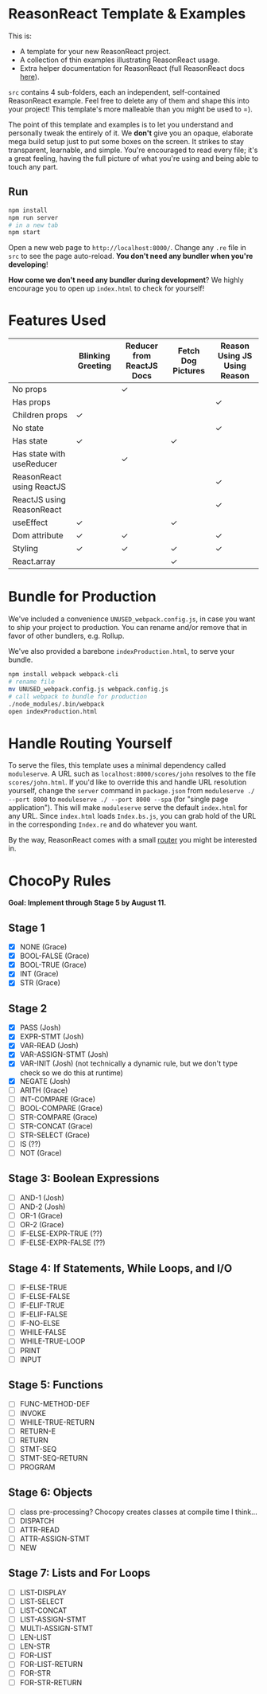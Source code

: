 # ReasonReact Template & Examples

This is:
- A template for your new ReasonReact project.
- A collection of thin examples illustrating ReasonReact usage.
- Extra helper documentation for ReasonReact (full ReasonReact docs [here](https://reasonml.github.io/reason-react/)).

`src` contains 4 sub-folders, each an independent, self-contained ReasonReact example. Feel free to delete any of them and shape this into your project! This template's more malleable than you might be used to =).

The point of this template and examples is to let you understand and personally tweak the entirely of it. We **don't** give you an opaque, elaborate mega build setup just to put some boxes on the screen. It strikes to stay transparent, learnable, and simple. You're encouraged to read every file; it's a great feeling, having the full picture of what you're using and being able to touch any part.

## Run

```sh
npm install
npm run server
# in a new tab
npm start
```

Open a new web page to `http://localhost:8000/`. Change any `.re` file in `src` to see the page auto-reload. **You don't need any bundler when you're developing**!

**How come we don't need any bundler during development**? We highly encourage you to open up `index.html` to check for yourself!

# Features Used

|                           | Blinking Greeting | Reducer from ReactJS Docs | Fetch Dog Pictures | Reason Using JS Using Reason |
|---------------------------|-------------------|---------------------------|--------------------|------------------------------|
| No props                  |                   | ✓                         |                    |                              |
| Has props                 |                   |                           |                    | ✓                            |
| Children props            | ✓                 |                           |                    |                              |
| No state                  |                   |                           |                    | ✓                            |
| Has state                 | ✓                 |                           |  ✓                 |                              |
| Has state with useReducer |                   | ✓                         |                    |                              |
| ReasonReact using ReactJS |                   |                           |                    | ✓                            |
| ReactJS using ReasonReact |                   |                           |                    | ✓                            |
| useEffect                 | ✓                 |                           |  ✓                 |                              |
| Dom attribute             | ✓                 | ✓                         |                    | ✓                            |
| Styling                   | ✓                 | ✓                         |  ✓                 | ✓                            |
| React.array               |                   |                           |  ✓                 |                              |

# Bundle for Production

We've included a convenience `UNUSED_webpack.config.js`, in case you want to ship your project to production. You can rename and/or remove that in favor of other bundlers, e.g. Rollup.

We've also provided a barebone `indexProduction.html`, to serve your bundle.

```sh
npm install webpack webpack-cli
# rename file
mv UNUSED_webpack.config.js webpack.config.js
# call webpack to bundle for production
./node_modules/.bin/webpack
open indexProduction.html
```

# Handle Routing Yourself

To serve the files, this template uses a minimal dependency called `moduleserve`. A URL such as `localhost:8000/scores/john` resolves to the file `scores/john.html`. If you'd like to override this and handle URL resolution yourself, change the `server` command in `package.json` from `moduleserve ./ --port 8000` to `moduleserve ./ --port 8000 --spa` (for "single page application"). This will make `moduleserve` serve the default `index.html` for any URL. Since `index.html` loads `Index.bs.js`, you can grab hold of the URL in the corresponding `Index.re` and do whatever you want.

By the way, ReasonReact comes with a small [router](https://reasonml.github.io/reason-react/docs/en/router) you might be interested in.

# ChocoPy Rules

**Goal: Implement through Stage 5 by August 11.**

## Stage 1
- [x] NONE (Grace)
- [x] BOOL-FALSE (Grace)
- [x] BOOL-TRUE (Grace)
- [x] INT (Grace)
- [x] STR (Grace)

## Stage 2
- [x] PASS (Josh)
- [x] EXPR-STMT (Josh)
- [x] VAR-READ (Josh)
- [x] VAR-ASSIGN-STMT (Josh)
- [x] VAR-INIT (Josh) (not technically a dynamic rule, but we don't type check so we do this at runtime)
- [x] NEGATE (Josh)
- [ ] ARITH (Grace)
- [ ] INT-COMPARE (Grace)
- [ ] BOOL-COMPARE (Grace)
- [ ] STR-COMPARE (Grace)
- [ ] STR-CONCAT (Grace)
- [ ] STR-SELECT (Grace)
- [ ] IS (??)
- [ ] NOT (Grace)

## Stage 3: Boolean Expressions
- [ ] AND-1 (Josh)
- [ ] AND-2 (Josh)
- [ ] OR-1 (Grace)
- [ ] OR-2 (Grace)
- [ ] IF-ELSE-EXPR-TRUE (??)
- [ ] IF-ELSE-EXPR-FALSE (??)

## Stage 4: If Statements, While Loops, and I/O
- [ ] IF-ELSE-TRUE
- [ ] IF-ELSE-FALSE
- [ ] IF-ELIF-TRUE
- [ ] IF-ELIF-FALSE
- [ ] IF-NO-ELSE
- [ ] WHILE-FALSE
- [ ] WHILE-TRUE-LOOP
- [ ] PRINT
- [ ] INPUT

## Stage 5: Functions
- [ ] FUNC-METHOD-DEF
- [ ] INVOKE
- [ ] WHILE-TRUE-RETURN
- [ ] RETURN-E
- [ ] RETURN
- [ ] STMT-SEQ
- [ ] STMT-SEQ-RETURN
- [ ] PROGRAM

## Stage 6: Objects
- [ ] class pre-processing? Chocopy creates classes at compile time I think...
- [ ] DISPATCH
- [ ] ATTR-READ
- [ ] ATTR-ASSIGN-STMT
- [ ] NEW

## Stage 7: Lists and For Loops
- [ ] LIST-DISPLAY
- [ ] LIST-SELECT
- [ ] LIST-CONCAT
- [ ] LIST-ASSIGN-STMT
- [ ] MULTI-ASSIGN-STMT
- [ ] LEN-LIST
- [ ] LEN-STR
- [ ] FOR-LIST
- [ ] FOR-LIST-RETURN
- [ ] FOR-STR
- [ ] FOR-STR-RETURN